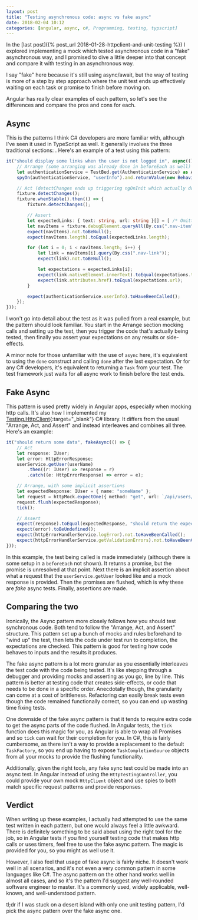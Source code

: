 ```yaml
---
layout: post
title: "Testing asynchronous code: async vs fake async"
date: 2018-02-04 10:12
categories: [angular, async, c#, Programming, testing, typscript]
---
```

In the [last post]({% post_url 2018-01-28-httpclient-and-unit-testing %}) I explored implementing a mock which tested asynchronous code in a "fake" asynchronous way, and I promised to dive a little deeper into that concept and compare it with testing in an asynchronous way.

I say "fake" here because it's still using async/await, but the way of testing is more of a step by step approach where the unit test ends up effectively waiting on each task or promise to finish before moving on.

Angular has really clear examples of each pattern, so let's see the differences and compare the pros and cons for each.

## Async

This is the patterns I think C# developers are more familiar with, although I've seen it used in TypeScript as well. It generally involves the three traditional sections: . Here's an example of a test using this pattern:

```ts
it("should display some links when the user is not logged in", async(() => {
    // Arrange (some arranging was already done in beforeEach as well)
    let authenticationService = TestBed.get(AuthenticationService) as AuthenticationService;
    spyOn(authenticationService, "userInfo").and.returnValue(new BehaviorSubject(notLoggedInUser));

    // Act (detectChanges ends up triggering ngOnInit which actually does the work we're testing)
    fixture.detectChanges();
    fixture.whenStable().then(() => {
        fixture.detectChanges();

        // Assert
        let expectedLinks: { text: string, url: string }[] = [ /* Omitted for brevity */ ];
        let navItems = fixture.debugElement.queryAll(By.css(".nav-item"));
        expect(navItems).not.toBeNull();
        expect(navItems.length).toEqual(expectedLinks.length);

        for (let i = 0; i < navItems.length; i++) {
            let link = navItems[i].query(By.css(".nav-link"));
            expect(link).not.toBeNull();

            let expectations = expectedLinks[i];
            expect(link.nativeElement.innerText).toEqual(expectations.text);
            expect(link.attributes.href).toEqual(expectations.url);
        }

        expect(authenticationService.userInfo).toHaveBeenCalled();
    });
}));
```

I won't go into detail about the test as it was pulled from a real example, but the pattern should look familiar. You start in the Arrange section mocking calls and setting up the test, then you trigger the code that's actually being tested, then finally you assert your expectations on any results or side-effects.

A minor note for those unfamiliar with the use of `async` here, it's equivalent to using the `done` construct and calling `done` after the last expectation. Or for any C# developers, it's equivalent to returning a `Task` from your test. The test framework just waits for all async work to finish before the test ends.

## Fake Async

This pattern is used pretty widely in Angular apps, especially when mocking http calls. It's also how I implemented my [Testing.HttpClient](https://www.nuget.org/packages/Testing.HttpClient){:target="_blank"} C# library. It differs from the usual "Arrange, Act, and Assert" and instead interleaves and combines all three. Here's an example:

```ts
it("should return some data", fakeAsync(() => {
    // Act
    let response: IUser;
    let error: HttpErrorResponse;
    userService.getUser(userName)
        .then((r: IUser) => response = r)
        .catch((e: HttpErrorResponse) => error = e);

    // Arrange, with some implicit assertions
    let expectedResponse: IUser = { name: "someName" };
    let request = httpMock.expectOne({ method: "get", url: `/api/users/${userName}` });
    request.flush(expectedResponse);
    tick();

    // Assert
    expect(response).toEqual(expectedResponse, "should return the expected response");
    expect(error).toBeUndefined();
    expect(httpErrorHandlerService.logError).not.toHaveBeenCalled();
    expect(httpErrorHandlerService.getValidationErrors).not.toHaveBeenCalled();
}));
```

In this example, the test being called is made immediately (although there is some setup in a `beforeEach` not shown). It returns a promise, but the promise is unresolved at that point. Next there is an implicit assertion about what a request that the `userService.getUser` looked like and a mock response is provided. Then the promises are flushed, which is why these are _fake_ async tests. Finally, assertions are made.

## Comparing the two

Ironically, the Async pattern more closely follows how you should test synchronous code. Both tend to follow the "Arrange, Act, and Assert" structure. This pattern set up a bunch of mocks and rules beforehand to "wind up" the test, then lets the code under test run to completion, the expectations are checked. This pattern is good for testing how code behaves to inputs and the results it produces.

The fake async pattern is a lot more granular as you essentially interleaves the test code with the code being tested. It's like stepping through a debugger and providing mocks and asserting as you go, line by line. This pattern is better at testing code that creates side-effects, or code that needs to be done in a specific order. Anecdotally though, the granularity can come at a cost of brittleness. Refactoring can easily break tests even though the code remained functionally correct, so you can end up wasting time fixing tests.

One downside of the fake async pattern is that it tends to require extra code to get the async parts of the code flushed. In Angular tests, the `tick` function does this magic for you, as Angular is able to wrap all Promises and so `tick` can wait for their completion for you. In C#, this is fairly cumbersome, as there isn't a way to provide a replacement to the default `TaskFactory`, so you end up having to expose `TaskCompletionSource` objects from all your mocks to provide the flushing functionality.

Additionally, given the right tools, any fake sync test could be made into an async test. In Angular instead of using the `HttpTestingController`, you could provide your own mock `HttpClient` object and use spies to both match specific request patterns and provide responses.

## Verdict

When writing up these examples, I actually had attempted to use the same test written in each pattern, but one would always feel a little awkward. There is definitely something to be said about using the right tool for the job, so in Angular tests if you find yourself testing code that makes http calls or uses timers, feel free to use the fake async pattern. The magic is provided for you, so you might as well use it.

However, I also feel that usage of fake async is fairly niche. It doesn't work well in all scenarios, and it's not even a very common pattern in some languages like C#. The async pattern on the other hand works well in almost all cases, and so it's the pattern I'd suggest any well-rounded software engineer to master. It's a commonly used, widely applicable, well-known, and well-understood pattern.

tl;dr if I was stuck on a desert island with only one unit testing pattern, I'd pick the async pattern over the fake async one.

